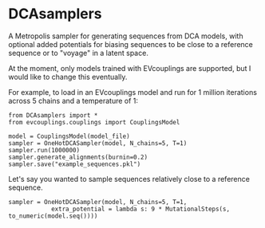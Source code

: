 # DCAsamplers
A Metropolis sampler for generating sequences from DCA models, with optional added potentials for biasing sequences to be close to a reference sequence or to "voyage" in a latent space.

At the moment, only models trained with EVcouplings are supported, but I would like to change this eventually.

For example, to load in an EVcouplings model and run for 1 million iterations across 5 chains and a temperature of 1:

```
from DCAsamplers import *
from evcouplings.couplings import CouplingsModel

model = CouplingsModel(model_file)
sampler = OneHotDCASampler(model, N_chains=5, T=1)
sampler.run(1000000)
sampler.generate_alignments(burnin=0.2)
sampler.save("example_sequences.pkl")
```

Let's say you wanted to sample sequences relatively close to a reference sequence.

```
sampler = OneHotDCASampler(model, N_chains=5, T=1,
            extra_potential = lambda s: 9 * MutationalSteps(s, to_numeric(model.seq())))
```
